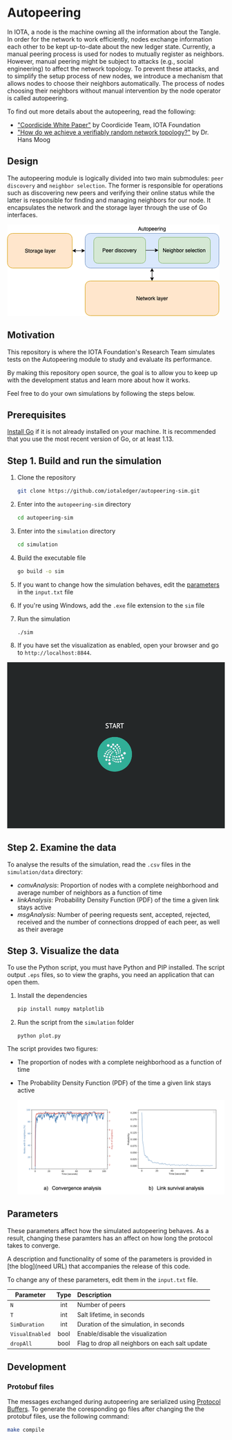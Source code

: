 # Autopeering

In IOTA, a node is the machine owning all the information about the Tangle.
In order for the network to work efficiently, nodes exchange information each
other to be kept up-to-date about the new ledger state. Currently, a manual
peering process is used for nodes to mutually register as neighbors. However,
manual peering might be subject to attacks (e.g., social engineering) to affect
the network topology. To prevent these attacks, and to simplify the setup
process of new nodes, we introduce a mechanism that allows nodes to choose
their neighbors automatically. The process of nodes choosing their neighbors
without manual intervention by the node operator is called autopeering.

To find out more details about the autopeering, read the following:

- ["Coordicide White Paper"](https://files.iota.org/papers/Coordicide_WP.pdf) by Coordicide Team, IOTA Foundation
- ["How do we achieve a verifiably random network topology?"](https://www.youtube.com/watch?v=-NZVwdZdZk4) by Dr. Hans Moog

## Design

The autopeering module is logically divided into two main submodules: `peer discovery` and `neighbor selection`. The former is responsible for operations such as discovering new peers and verifying their online status while the latter is responsible for finding and managing neighbors for our node. It encapsulates the network and the storage layer through the use of Go interfaces.

![Autopeering design](images/AutoPeeringDesign.png)

## Motivation

This repository is where the IOTA Foundation's Research Team simulates tests on the Autopeering module to study and evaluate its performance.

By making this repository open source, the goal is to allow you to keep up with the development status and learn more about how it works.

Feel free to do your own simulations by following the steps below.

## Prerequisites

[Install Go](https://golang.org/doc/install) if it is not already installed on your machine. It is recommended that you use the most recent version of Go, or at least 1.13.

## Step 1. Build and run the simulation

1. Clone the repository

    ```bash
    git clone https://github.com/iotaledger/autopeering-sim.git
    ```

1. Enter into the `autopeering-sim` directory
    
    ```bash
    cd autopeering-sim
    ```

1. Enter into the `simulation` directory
    
    ```bash
    cd simulation
    ```

1. Build the executable file

    ```bash
    go build -o sim
    ```

1. If you want to change how the simulation behaves, edit the [parameters](#parameters) in the `input.txt` file

1. If you're using Windows, add the `.exe` file extension to the `sim` file

1. Run the simulation

    ```
    ./sim
    ```

1. If you have set the visualization as enabled, open your browser and go to `http://localhost:8844`.

![visualize simulation](images/animation.gif)

## Step 2. Examine the data

To analyse the results of the simulation, read the `.csv` files in the `simulation/data` directory:

- *comvAnalysis*: Proportion of nodes with a complete neighborhood and average number of neighbors as a function of time
- *linkAnalysis*: Probability Density Function (PDF) of the time a given link stays active
- *msgAnalysis*: Number of peering requests sent, accepted, rejected, received and the number of connections dropped of each peer, as well as their average

## Step 3. Visualize the data

To use the Python script, you must have Python and PIP installed. The script output `.eps` files, so to view the graphs, you need an application that can open them.

1. Install the dependencies

    ```bash
    pip install numpy matplotlib
    ```

1. Run the script from the `simulation` folder

    ```
    python plot.py
    ```

The script provides two figures:
- The proportion of nodes with a complete neighborhood as a function of time
- The Probability Density Function (PDF) of the time a given link stays active

   ![Example graph](images/graph1.png)

## Parameters

These parameters affect how the simulated autopeering behaves. As a result, changing these paramters has an affect on how long the protocol takes to converge.

A description and functionality of some of the parameters is provided in [the blog](need URL) that accompanies the release of this code.

To change any of these parameters, edit them in the `input.txt` file.

|   **Parameter**       |       **Type**    | **Description**    |
|-------------------|:-------------:|:--------------|    
|   `N`               |   int         | Number of peers |
|   `T`               |   int         | Salt lifetime, in seconds |
|   `SimDuration`     |   int         | Duration of the simulation, in seconds |
|   `VisualEnabled`   |   bool        | Enable/disable the visualization |
|   `dropAll`         |   bool        | Flag to drop all neighbors on each salt update |

## Development

### Protobuf files

The messages exchanged during autopeering are serialized using [Protocol Buffers](https://developers.google.com/protocol-buffers/).
To generate the coresponding go files after changing the the protobuf files, use the following command:

```bash
make compile
```
